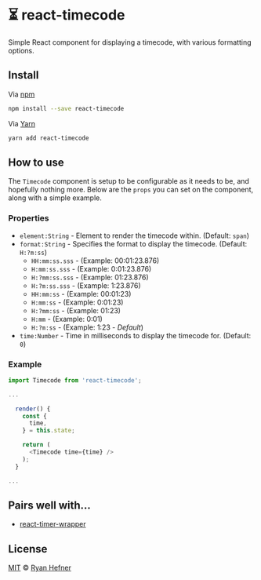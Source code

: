 # ⏳ react-timecode

Simple React component for displaying a timecode, with various formatting options.

## Install

Via [npm](https://npmjs.com/package/react-timecode)

```sh
npm install --save react-timecode
```

Via [Yarn](https://yarn.fyi/react-timecode)

```sh
yarn add react-timecode
```

## How to use

The `Timecode` component is setup to be configurable as it needs to be, and hopefully
nothing more. Below are the `props` you can set on the component, along with a
simple example.

### Properties

* `element:String` - Element to render the timecode within. (Default: `span`)
* `format:String` - Specifies the format to display the timecode. (Default: `H:?m:ss`)
  * `HH:mm:ss.sss` - (Example: 00:01:23.876)
  * `H:mm:ss.sss` - (Example: 0:01:23.876)
  * `H:?mm:ss.sss` - (Example: 01:23.876)
  * `H:?m:ss.sss` - (Example: 1:23.876)
  * `HH:mm:ss` - (Example: 00:01:23)
  * `H:mm:ss` - (Example: 0:01:23)
  * `H:?mm:ss` - (Example: 01:23)
  * `H:mm` - (Example: 0:01)
  * `H:?m:ss` - (Example: 1:23 - _Default_)
* `time:Number` - Time in milliseconds to display the timecode for. (Default: `0`)

### Example

```js
import Timecode from 'react-timecode';

...

  render() {
    const {
      time,
    } = this.state;

    return (
      <Timecode time={time} />
    );
  }

...

```

## Pairs well with...

* [react-timer-wrapper](https://github.com/ryanhefner/react-timer-wrapper)

## License

[MIT](LICENSE) © [Ryan Hefner](https://www.ryanhefner.com)
